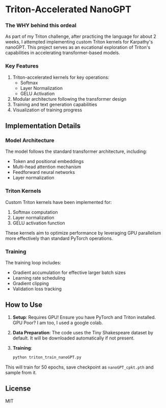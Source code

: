 # Triton-Accelerated NanoGPT

### The WHY behind this ordeal

As part of my Triton challenge, after practicing the language for about 2 weeks, I attempted implementing custom Triton kernels for Karpathy's nanoGPT. This project serves as an eucational exploration of Triton's capabilities in accelerating transformer-based models.

### Key Features

1. Triton-accelerated kernels for key operations:
   - Softmax
   - Layer Normalization
   - GELU Activation
2. Modular architecture following the transformer design
3. Training and text generation capabilities
4. Visualization of training progress

## Implementation Details

### Model Architecture

The model follows the standard transformer architecture, including:

- Token and positional embeddings
- Multi-head attention mechanism
- Feedforward neural networks
- Layer normalization

### Triton Kernels

Custom Triton kernels have been implemented for:

1. Softmax computation
2. Layer normalization
3. GELU activation function

These kernels aim to optimize performance by leveraging GPU parallelism more effectively than standard PyTorch operations.

### Training

The training loop includes:

- Gradient accumulation for effective larger batch sizes
- Learning rate scheduling
- Gradient clipping
- Validation loss tracking

## How to Use

1. **Setup**: Requires GPU! Ensure you have PyTorch and Triton installed. GPU Poor? I am too, I used a google colab.

2. **Data Preparation**: The code uses the Tiny Shakespeare dataset by default. It will be downloaded automatically if not present.

3. **Training**: 
   ```python
   python triton_train_nanoGPT.py
   ```
This will train for 50 epochs, save checkpoint as `nanoGPT_cpkt.pth` and sample from it.
## License

MIT
